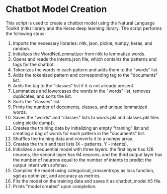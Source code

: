 # Chatbot Model Creation

This script is used to create a chatbot model using the Natural Language Toolkit (nltk) library and the Keras deep learning library. The script performs the following steps:

1. Imports the necessary libraries: nltk, json, pickle, numpy, keras, and random.
2. Initializes the WordNetLemmatizer from nltk to lemmatize words.
3. Opens and reads the intents.json file, which contains the patterns and tags for the chatbot.
4. Tokenizes the words in each pattern and adds them to the "words" list.
5. Adds the tokenized pattern and corresponding tag to the "documents" list.
6. Adds the tag to the "classes" list if it is not already present.
7. Lemmatizes and lowercases the words in the "words" list, removes duplicates, and sorts the list.
8. Sorts the "classes" list.
9. Prints the number of documents, classes, and unique lemmatized words.
10. Saves the "words" and "classes" lists to words.pkl and classes.pkl files using pickle.dump().
11. Creates the training data by initializing an empty "training" list and creating a bag of words for each pattern in the "documents" list.
12. Shuffles the training data and converts it to a numpy array.
13. Creates the train and test lists (X - patterns, Y - intents).
14. Initializes a sequential model with three layers: the first layer has 128 neurons, the second layer has 64 neurons, and the third output layer has the number of neurons equal to the number of intents to predict the output intent with softmax.
15. Compiles the model using categorical_crossentropy as loss function, sgd as optimizer, and accuracy as metrics.
16. Fits the model on the training data and saves it as chatbot_model.h5 file.
17. Prints "model created" upon completion.
